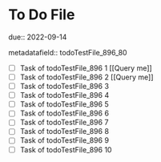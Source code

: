 # To Do File

due:: 2022-09-14

metadatafield:: todoTestFile_896_80

- [ ] Task of todoTestFile_896 1 [[Query me]]
- [ ] Task of todoTestFile_896 2 [[Query me]]
- [ ] Task of todoTestFile_896 3
- [ ] Task of todoTestFile_896 4
- [ ] Task of todoTestFile_896 5
- [ ] Task of todoTestFile_896 6
- [ ] Task of todoTestFile_896 7
- [ ] Task of todoTestFile_896 8
- [ ] Task of todoTestFile_896 9
- [ ] Task of todoTestFile_896 10